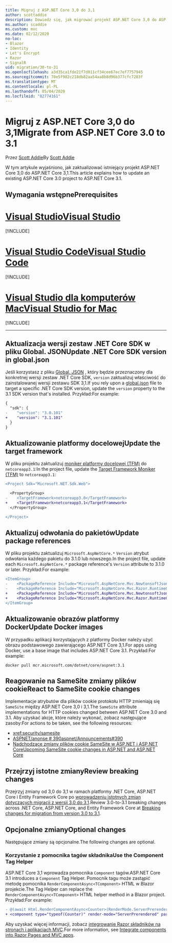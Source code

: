 ```yaml
---
title: Migruj z ASP.NET Core 3,0 do 3,1
author: scottaddie
description: Dowiedz się, jak migrować projekt ASP.NET Core 3,0 do ASP.NET Core 3,1.
ms.author: scaddie
ms.custom: mvc
ms.date: 02/12/2020
no-loc:
- Blazor
- Identity
- Let's Encrypt
- Razor
- SignalR
uid: migration/30-to-31
ms.openlocfilehash: a3d35ca1fde21f7d011cf34cee67ec7ef7757945
ms.sourcegitcommit: 70e5f982c218db82aa54aa8b8d96b377cfc7283f
ms.translationtype: MT
ms.contentlocale: pl-PL
ms.lasthandoff: 05/04/2020
ms.locfileid: "82774161"
---
```

# <a name="migrate-from-aspnet-core-30-to-31"></a><span data-ttu-id="3bf70-103">Migruj z ASP.NET Core 3,0 do 3,1</span><span class="sxs-lookup"><span data-stu-id="3bf70-103">Migrate from ASP.NET Core 3.0 to 3.1</span></span>

<span data-ttu-id="3bf70-104">Przez [Scott Addie](https://github.com/scottaddie)</span><span class="sxs-lookup"><span data-stu-id="3bf70-104">By [Scott Addie](https://github.com/scottaddie)</span></span>

<span data-ttu-id="3bf70-105">W tym artykule wyjaśniono, jak zaktualizować istniejący projekt ASP.NET Core 3,0 do ASP.NET Core 3,1.</span><span class="sxs-lookup"><span data-stu-id="3bf70-105">This article explains how to update an existing ASP.NET Core 3.0 project to ASP.NET Core 3.1.</span></span>

## <a name="prerequisites"></a><span data-ttu-id="3bf70-106">Wymagania wstępne</span><span class="sxs-lookup"><span data-stu-id="3bf70-106">Prerequisites</span></span>

# <a name="visual-studio"></a>[<span data-ttu-id="3bf70-107">Visual Studio</span><span class="sxs-lookup"><span data-stu-id="3bf70-107">Visual Studio</span></span>](#tab/visual-studio)

[!INCLUDE[](~/includes/net-core-prereqs-vs-3.1.md)]

# <a name="visual-studio-code"></a>[<span data-ttu-id="3bf70-108">Visual Studio Code</span><span class="sxs-lookup"><span data-stu-id="3bf70-108">Visual Studio Code</span></span>](#tab/visual-studio-code)

[!INCLUDE[](~/includes/net-core-prereqs-vsc-3.1.md)]

# <a name="visual-studio-for-mac"></a>[<span data-ttu-id="3bf70-109">Visual Studio dla komputerów Mac</span><span class="sxs-lookup"><span data-stu-id="3bf70-109">Visual Studio for Mac</span></span>](#tab/visual-studio-mac)

[!INCLUDE[](~/includes/net-core-prereqs-mac-3.1.md)]

---

## <a name="update-net-core-sdk-version-in-globaljson"></a><span data-ttu-id="3bf70-110">Aktualizacja wersji zestaw .NET Core SDK w pliku Global. JSON</span><span class="sxs-lookup"><span data-stu-id="3bf70-110">Update .NET Core SDK version in global.json</span></span>

<span data-ttu-id="3bf70-111">Jeśli korzystasz z pliku [Global. JSON](/dotnet/core/tools/global-json) , który będzie przeznaczony dla konkretnej wersji zestaw .NET Core SDK, `version` zaktualizuj właściwość do zainstalowanej wersji zestawu SDK 3,1.</span><span class="sxs-lookup"><span data-stu-id="3bf70-111">If you rely upon a [global.json](/dotnet/core/tools/global-json) file to target a specific .NET Core SDK version, update the `version` property to the 3.1 SDK version that's installed.</span></span> <span data-ttu-id="3bf70-112">Przykład:</span><span class="sxs-lookup"><span data-stu-id="3bf70-112">For example:</span></span>

```diff
{
  "sdk": {
-    "version": "3.0.101"
+    "version": "3.1.101"
  }
}
```

## <a name="update-the-target-framework"></a><span data-ttu-id="3bf70-113">Aktualizowanie platformy docelowej</span><span class="sxs-lookup"><span data-stu-id="3bf70-113">Update the target framework</span></span>

<span data-ttu-id="3bf70-114">W pliku projektu zaktualizuj [moniker platformy docelowej (TFM)](/dotnet/standard/frameworks) do `netcoreapp3.1`:</span><span class="sxs-lookup"><span data-stu-id="3bf70-114">In the project file, update the [Target Framework Moniker (TFM)](/dotnet/standard/frameworks) to `netcoreapp3.1`:</span></span>

```diff
<Project Sdk="Microsoft.NET.Sdk.Web">

  <PropertyGroup>
-    <TargetFramework>netcoreapp3.0</TargetFramework>
+    <TargetFramework>netcoreapp3.1</TargetFramework>
  </PropertyGroup>

</Project>
```

## <a name="update-package-references"></a><span data-ttu-id="3bf70-115">Aktualizuj odwołania do pakietów</span><span class="sxs-lookup"><span data-stu-id="3bf70-115">Update package references</span></span>

<span data-ttu-id="3bf70-116">W pliku projektu zaktualizuj `Microsoft.AspNetCore.*` `Version` atrybut odwołania każdego pakietu do 3.1.0 lub nowszego.</span><span class="sxs-lookup"><span data-stu-id="3bf70-116">In the project file, update each `Microsoft.AspNetCore.*` package reference's `Version` attribute to 3.1.0 or later.</span></span> <span data-ttu-id="3bf70-117">Przykład:</span><span class="sxs-lookup"><span data-stu-id="3bf70-117">For example:</span></span>

```diff
<ItemGroup>
-    <PackageReference Include="Microsoft.AspNetCore.Mvc.NewtonsoftJson" Version="3.0.0" />
-    <PackageReference Include="Microsoft.AspNetCore.Mvc.Razor.RuntimeCompilation" Version="3.0.0" Condition="'$(Configuration)' == 'Debug'" />
+    <PackageReference Include="Microsoft.AspNetCore.Mvc.NewtonsoftJson" Version="3.1.1" />
+    <PackageReference Include="Microsoft.AspNetCore.Mvc.Razor.RuntimeCompilation" Version="3.1.1" Condition="'$(Configuration)' == 'Debug'" />
</ItemGroup>
```

## <a name="update-docker-images"></a><span data-ttu-id="3bf70-118">Aktualizowanie obrazów platformy Docker</span><span class="sxs-lookup"><span data-stu-id="3bf70-118">Update Docker images</span></span>

<span data-ttu-id="3bf70-119">W przypadku aplikacji korzystających z platformy Docker należy użyć obrazu podstawowego zawierającego ASP.NET Core 3,1.</span><span class="sxs-lookup"><span data-stu-id="3bf70-119">For apps using Docker, use a base image that includes ASP.NET Core 3.1.</span></span> <span data-ttu-id="3bf70-120">Przykład:</span><span class="sxs-lookup"><span data-stu-id="3bf70-120">For example:</span></span>

```console
docker pull mcr.microsoft.com/dotnet/core/aspnet:3.1
```

## <a name="react-to-samesite-cookie-changes"></a><span data-ttu-id="3bf70-121">Reagowanie na SameSite zmiany plików cookie</span><span class="sxs-lookup"><span data-stu-id="3bf70-121">React to SameSite cookie changes</span></span>

<span data-ttu-id="3bf70-122">Implementacje atrybutów dla plików cookie protokołu HTTP zmieniają się `SameSite` między ASP.NET Core 3,0 i 3,1.</span><span class="sxs-lookup"><span data-stu-id="3bf70-122">The `SameSite` attribute implementations for HTTP cookies changed between ASP.NET Core 3.0 and 3.1.</span></span> <span data-ttu-id="3bf70-123">Aby uzyskać akcje, które należy wykonać, zobacz następujące zasoby:</span><span class="sxs-lookup"><span data-stu-id="3bf70-123">For actions to be taken, see the following resources:</span></span>

* <xref:security/samesite>
* [<span data-ttu-id="3bf70-124">ASPNET/anonse # 390</span><span class="sxs-lookup"><span data-stu-id="3bf70-124">aspnet/Announcements#390</span></span>](https://github.com/aspnet/Announcements/issues/390)
* [<span data-ttu-id="3bf70-125">Nadchodzące zmiany plików cookie SameSite w ASP.NET i ASP.NET Core</span><span class="sxs-lookup"><span data-stu-id="3bf70-125">Upcoming SameSite cookie changes in ASP.NET and ASP.NET Core</span></span>](https://devblogs.microsoft.com/aspnet/upcoming-samesite-cookie-changes-in-asp-net-and-asp-net-core/)

## <a name="review-breaking-changes"></a><span data-ttu-id="3bf70-126">Przejrzyj istotne zmiany</span><span class="sxs-lookup"><span data-stu-id="3bf70-126">Review breaking changes</span></span>

<span data-ttu-id="3bf70-127">Przejrzyj zmiany od 3,0 do 3,1 w ramach platformy .NET Core, ASP.NET Core i Entity Framework Core po [wprowadzeniu istotnych zmian dotyczących migracji z wersji 3,0 do 3,1](/dotnet/core/compatibility/3.0-3.1).</span><span class="sxs-lookup"><span data-stu-id="3bf70-127">Review 3.0-to-3.1 breaking changes across .NET Core, ASP.NET Core, and Entity Framework Core at [Breaking changes for migration from version 3.0 to 3.1](/dotnet/core/compatibility/3.0-3.1).</span></span>

## <a name="optional-changes"></a><span data-ttu-id="3bf70-128">Opcjonalne zmiany</span><span class="sxs-lookup"><span data-stu-id="3bf70-128">Optional changes</span></span>

<span data-ttu-id="3bf70-129">Następujące zmiany są opcjonalne.</span><span class="sxs-lookup"><span data-stu-id="3bf70-129">The following changes are optional.</span></span>

### <a name="use-the-component-tag-helper"></a><span data-ttu-id="3bf70-130">Korzystanie z pomocnika tagów składnika</span><span class="sxs-lookup"><span data-stu-id="3bf70-130">Use the Component Tag Helper</span></span>

<span data-ttu-id="3bf70-131">ASP.NET Core 3,1 wprowadza pomocnika `Component` tagów.</span><span class="sxs-lookup"><span data-stu-id="3bf70-131">ASP.NET Core 3.1 introduces a `Component` Tag Helper.</span></span> <span data-ttu-id="3bf70-132">Pomocnik tagu może zastąpić metodę pomocnika `RenderComponentAsync<TComponent>` HTML w Blazor projekcie.</span><span class="sxs-lookup"><span data-stu-id="3bf70-132">The Tag Helper can replace the `RenderComponentAsync<TComponent>` HTML helper method in a Blazor project.</span></span> <span data-ttu-id="3bf70-133">Przykład:</span><span class="sxs-lookup"><span data-stu-id="3bf70-133">For example:</span></span>

```diff
- @(await Html.RenderComponentAsync<Counter>(RenderMode.ServerPrerendered, new { IncrementAmount = 10 }))
+ <component type="typeof(Counter)" render-mode="ServerPrerendered" param-IncrementAmount="10" />
```

<span data-ttu-id="3bf70-134">Aby uzyskać więcej informacji, zobacz [integrowanie Razor składników na stronach i aplikacjach MVC](/aspnet/core/blazor/integrate-components?view=aspnetcore-3.1).</span><span class="sxs-lookup"><span data-stu-id="3bf70-134">For more information, see [Integrate components into Razor Pages and MVC apps](/aspnet/core/blazor/integrate-components?view=aspnetcore-3.1).</span></span>
